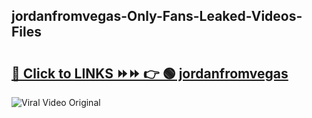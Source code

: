 
 ## jordanfromvegas-Only-Fans-Leaked-Videos-Files

# <h2><a href="https://mediaupload.pro?jordanfromvegas">🔗 Click to LINKS ⏩⏩ 👉 🟢 jordanfromvegas </a></h2>

<a href="https://mediaupload.pro?jordanfromvegas" rel="nofollow" data-target="animated-image.originalLink"><img src="https://i.ibb.co.com/xMMVF88/686577567.gif" alt="Viral Video Original" style="max-width: 100%; display: inline-block;" data-target="animated-image.originalImage"></a>